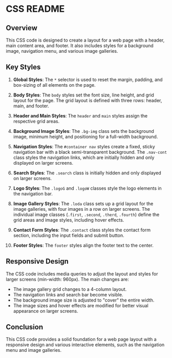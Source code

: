 # CSS README

## Overview
This CSS code is designed to create a layout for a web page with a header, main content area, and footer. It also includes styles for a background image, navigation menu, and various image galleries.

## Key Styles

1. **Global Styles**: The `*` selector is used to reset the margin, padding, and box-sizing of all elements on the page.

2. **Body Styles**: The `body` styles set the font size, line height, and grid layout for the page. The grid layout is defined with three rows: header, main, and footer.

3. **Header and Main Styles**: The `header` and `main` styles assign the respective grid areas.

4. **Background Image Styles**: The `.bg-img` class sets the background image, minimum height, and positioning for a full-width background.

5. **Navigation Styles**: The `#container nav` styles create a fixed, sticky navigation bar with a black semi-transparent background. The `.nav-cont` class styles the navigation links, which are initially hidden and only displayed on larger screens.

6. **Search Styles**: The `.search` class is initially hidden and only displayed on larger screens.

7. **Logo Styles**: The `.logoG` and `.logoW` classes style the logo elements in the navigation bar.

8. **Image Gallery Styles**: The `.loda` class sets up a grid layout for the image galleries, with four images in a row on larger screens. The individual image classes (`.first`, `.second`, `.therd`, `.fourth`) define the grid areas and image styles, including hover effects.

9. **Contact Form Styles**: The `.contact` class styles the contact form section, including the input fields and submit button.

10. **Footer Styles**: The `footer` styles align the footer text to the center.

## Responsive Design
The CSS code includes media queries to adjust the layout and styles for larger screens (min-width: 960px). The main changes are:

- The image gallery grid changes to a 4-column layout.
- The navigation links and search bar become visible.
- The background image size is adjusted to "cover" the entire width.
- The image sizes and hover effects are modified for better visual appearance on larger screens.

## Conclusion
This CSS code provides a solid foundation for a web page layout with a responsive design and various interactive elements, such as the navigation menu and image galleries.
